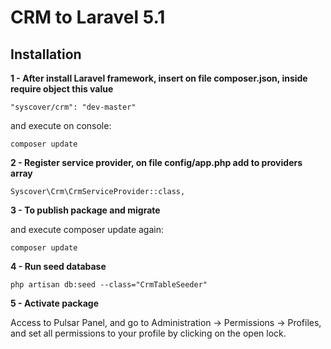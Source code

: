 # CRM to Laravel 5.1

## Installation

**1 - After install Laravel framework, insert on file composer.json, inside require object this value**
```
"syscover/crm": "dev-master"
```

and execute on console:
```
composer update
```

**2 - Register service provider, on file config/app.php add to providers array**

```
Syscover\Crm\CrmServiceProvider::class,

```

**3 - To publish package and migrate**

and execute composer update again:
```
composer update
```

**4 - Run seed database**

```
php artisan db:seed --class="CrmTableSeeder"
```

**5 - Activate package**

Access to Pulsar Panel, and go to Administration -> Permissions -> Profiles, and set all permissions to your profile by clicking on the open lock.